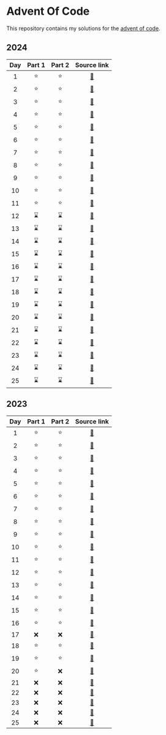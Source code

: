 # Advent Of Code

This repository contains my solutions for the [advent of code](https://adventofcode.com/).

## 2024

| Day | Part 1 | Part 2 |                                 Source link                                  |
| :-: | :----: | :----: | :--------------------------------------------------------------------------: |
|  1  |   ⭐   |   ⭐   |                               [🔗](./aoc_2024/day1)                             |
|  2  |   ⭐   |   ⭐   |                               [🔗](./aoc_2024/day2)                             |
|  3  |   ⭐   |   ⭐   |                               [🔗](./aoc_2024/day3)                             |
|  4  |   ⭐   |   ⭐   |                               [🔗](./aoc_2024/day4)                             |
|  5  |   ⭐   |   ⭐   |                               [🔗](./aoc_2024/day5)                             |
|  6  |   ⭐   |   ⭐   |                               [🔗](./aoc_2024/day6)                             |
|  7  |   ⭐   |   ⭐   |                               [🔗](./aoc_2024/day7)                             |
|  8  |   ⭐   |   ⭐   |                               [🔗](./aoc_2024/day8)                             |
|  9  |   ⭐   |   ⭐   |                               [🔗](./aoc_2024/day9)                             |
|  10 |   ⭐   |   ⭐   |                               [🔗](./aoc_2024/day10)                            |
|  11 |   ⭐   |   ⭐   |                               [🔗](./aoc_2024/day11)                            |
|  12 |   ⌛   |   ⌛   |                               [🔗](./aoc_2024/day12)                            |
|  13 |   ⌛   |   ⌛   |                               [🔗](./aoc_2024/day13)                            |
|  14 |   ⌛   |   ⌛   |                               [🔗](./aoc_2024/day14)                            |
|  15 |   ⌛   |   ⌛   |                               [🔗](./aoc_2024/day15)                            |
|  16 |   ⌛   |   ⌛   |                               [🔗](./aoc_2024/day16)                            |
|  17 |   ⌛   |   ⌛   |                               [🔗](./aoc_2024/day17)                            |
|  18 |   ⌛   |   ⌛   |                               [🔗](./aoc_2024/day18)                            |
|  19 |   ⌛   |   ⌛   |                               [🔗](./aoc_2024/day19)                            |
|  20 |   ⌛   |   ⌛   |                               [🔗](./aoc_2024/day20)                            |
|  21 |   ⌛   |   ⌛   |                               [🔗](./aoc_2024/day21)                            |
|  22 |   ⌛   |   ⌛   |                               [🔗](./aoc_2024/day22)                            |
|  23 |   ⌛   |   ⌛   |                               [🔗](./aoc_2024/day23)                            |
|  24 |   ⌛   |   ⌛   |                               [🔗](./aoc_2024/day24)                            |
|  25 |   ⌛   |   ⌛   |                               [🔗](./aoc_2024/day25)                            |

## 2023

| Day | Part 1 | Part 2 |                                 Source link                                  |
| :-: | :----: | :----: | :--------------------------------------------------------------------------: |
|  1  |   ⭐   |   ⭐   |                               [🔗](./aoc_2023/day1)                             |
|  2  |   ⭐   |   ⭐   |                               [🔗](./aoc_2023/day2)                             |
|  3  |   ⭐   |   ⭐   |                               [🔗](./aoc_2023/day3)                             |
|  4  |   ⭐   |   ⭐   |                               [🔗](./aoc_2023/day4)                             |
|  5  |   ⭐   |   ⭐   |                               [🔗](./aoc_2023/day5)                             |
|  6  |   ⭐   |   ⭐   |                               [🔗](./aoc_2023/day6)                             |
|  7  |   ⭐   |   ⭐   |                               [🔗](./aoc_2023/day7)                             |
|  8  |   ⭐   |   ⭐   |                               [🔗](./aoc_2023/day8)                             |
|  9  |   ⭐   |   ⭐   |                               [🔗](./aoc_2023/day9)                             |
|  10 |   ⭐   |   ⭐   |                               [🔗](./aoc_2023/day10)                            |
|  11 |   ⭐   |   ⭐   |                               [🔗](./aoc_2023/day11)                            |
|  12 |   ⭐   |   ⭐   |                               [🔗](./aoc_2023/day12)                            |
|  13 |   ⭐   |   ⭐   |                               [🔗](./aoc_2023/day13)                            |
|  14 |   ⭐   |   ⭐   |                               [🔗](./aoc_2023/day14)                            |
|  15 |   ⭐   |   ⭐   |                               [🔗](./aoc_2023/day15)                            |
|  16 |   ⭐   |   ⭐   |                               [🔗](./aoc_2023/day16)                            |
|  17 |   ❌   |   ❌   |                               [🔗](./aoc_2023/day17)                            |
|  18 |   ⭐   |   ⭐   |                               [🔗](./aoc_2023/day18)                            |
|  19 |   ⭐   |   ⭐   |                               [🔗](./aoc_2023/day19)                            |
|  20 |   ⭐   |   ❌   |                               [🔗](./aoc_2023/day20)                            |
|  21 |   ❌   |   ❌   |                               [🔗](./aoc_2023/day21)                            |
|  22 |   ❌   |   ❌   |                               [🔗](./aoc_2023/day22)                            |
|  23 |   ❌   |   ❌   |                               [🔗](./aoc_2023/day23)                            |
|  24 |   ❌   |   ❌   |                               [🔗](./aoc_2023/day24)                            |
|  25 |   ❌   |   ❌   |                               [🔗](./aoc_2023/day25)                            |
